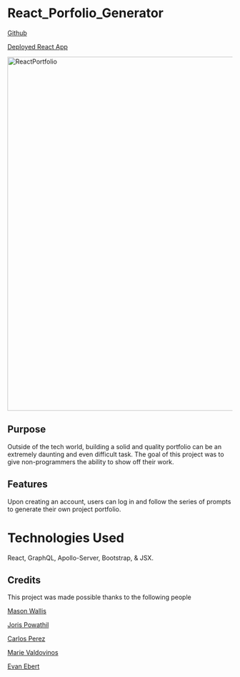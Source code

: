 # React_Porfolio_Generator

[Github](https://github.com/mwallis5110/React_Portfolio_Generator)  


[Deployed React App](https://react-portfolio-generator-uta.herokuapp.com/)


<img width="793" alt="ReactPortfolio" src="https://user-images.githubusercontent.com/83307023/135495359-85d0eaf8-3eb9-442a-98ed-b461c127a66c.PNG">



## Purpose  

Outside of the tech world, building a solid and quality portfolio can be an extremely daunting and even difficult task. The goal of this project was to give non-programmers the ability to show off their work.

## Features 
Upon creating an account, users can log in and follow the series of prompts to generate their own project portfolio.

# Technologies Used
 React, GraphQL, Apollo-Server, Bootstrap, & JSX.

## Credits

This project was made possible thanks to the following people


[Mason Wallis](https://github.com/mwallis5110)


[Joris Powathil](https://github.com/jorropowathil)


[Carlos Perez](https://github.com/cperezba)


[Marie Valdovinos](https://github.com/mevaldovi)


[Evan Ebert](https://github.com/evan-ebert17)
